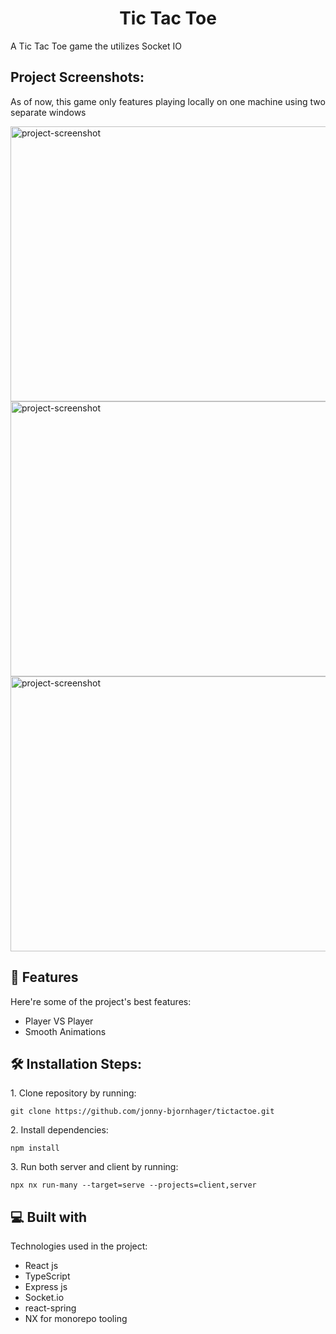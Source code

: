 <h1 align="center" id="title">Tic Tac Toe</h1>

<p id="description">A Tic Tac Toe game the utilizes Socket IO</p>

<h2>Project Screenshots:</h2>

<p>As of now, this game only features playing locally on one machine using two separate windows</p>

<img src="https://i.ibb.co/1RS0bLZ/Sk-rmbild-2024-09-11-132234.png" alt="project-screenshot" width="760" height="440/">

<img src="https://i.ibb.co/cgQfkbs/Sk-rmbild-2024-09-11-132319.png" alt="project-screenshot" width="760" height="440/">

<img src="https://i.ibb.co/2FPwYqh/Sk-rmbild-2024-09-11-132410.png" alt="project-screenshot" width="760" height="440/">

<h2>🧐 Features</h2>

Here're some of the project's best features:

- Player VS Player
- Smooth Animations

<h2>🛠️ Installation Steps:</h2>

<p>1. Clone repository by running:</p>

```
git clone https://github.com/jonny-bjornhager/tictactoe.git
```

<p>2. Install dependencies:</p>

```
npm install
```

<p>3. Run both server and client by running:</p>

```
npx nx run-many --target=serve --projects=client,server
```

<h2>💻 Built with</h2>

Technologies used in the project:

- React js
- TypeScript
- Express js
- Socket.io
- react-spring
- NX for monorepo tooling
